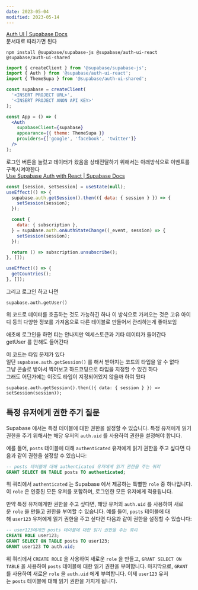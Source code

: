```yaml
---
date: 2023-05-04
modified: 2023-05-14
---
```


[Auth UI | Supabase Docs](https://supabase.com/docs/guides/auth/auth-helpers/auth-ui)  
문서대로 따라가면 된다

```shell
npm install @supabase/supabase-js @supabase/auth-ui-react @supabase/auth-ui-shared
```

```jsx
import { createClient } from '@supabase/supabase-js';
import { Auth } from '@supabase/auth-ui-react';
import { ThemeSupa } from '@supabase/auth-ui-shared';

const supabase = createClient(
  '<INSERT PROJECT URL>',
  '<INSERT PROJECT ANON API KEY>'
);

const App = () => (
  <Auth
    supabaseClient={supabase}
    appearance={{ theme: ThemeSupa }}
    providers={['google', 'facebook', 'twitter']}
  />
);
```

로그인 버튼을 눌렀고 데이터가 왔음을 상태전달하기 위해서는 아래방식으로 이벤트를 구독시켜야한다  
[Use Supabase Auth with React | Supabase Docs](https://supabase.com/docs/guides/auth/quickstarts/react)

```js
const [session, setSession] = useState(null);
useEffect(() => {
  supabase.auth.getSession().then(({ data: { session } }) => {
    setSession(session);
  });

  const {
    data: { subscription },
  } = supabase.auth.onAuthStateChange((_event, session) => {
    setSession(session);
  });

  return () => subscription.unsubscribe();
}, []);

useEffect(() => {
  getCountries();
}, []);
```

그리고 로그인 하고 나면

```
supabase.auth.getUser()
```

위 코드로 데이터를 호출하는 것도 가능하긴 하나 이 방식으로 가져오는 것은 고유 아이디 등의 다양한 정보를 가져옴으로 다른 테이블로 만들어서 관리하는게 좋아보임

애초에 로그인을 하면 티는 안나지만 엑세스토큰과 기타 데이터가 들어간다  
getUser 를 안해도 들어간다

이 코드는 타입 문제가 있다  
일단 `supabase.auth.getSession()` 를 해서 받아지는 코드의 타입을 알 수 없다  
그냥 콘솔로 받아서 찍어보고 하드코딩으로 타입을 지정할 수 있긴 하다  
그래도 어딘가에는 이것도 타입이 지정되어있지 않을까 하여 뒀다

```tsx
supabase.auth.getSession().then(({ data: { session } }) => setSession(session));
```

## 특정 유저에게 권한 주기 질문

Supabase 에서는 특정 테이블에 대한 권한을 설정할 수 있습니다. 특정 유저에게 읽기 권한을 주기 위해서는 해당 유저의 `auth.uid` 를 사용하여 권한을 설정해야 합니다.

예를 들어, `posts` 테이블에 대해 `authenticated` 유저에게 읽기 권한을 주고 싶다면 다음과 같이 권한을 설정할 수 있습니다:

```sql
-- posts 테이블에 대해 authenticated 유저에게 읽기 권한을 주는 쿼리
GRANT SELECT ON TABLE posts TO authenticated;
```

위 쿼리에서 `authenticated` 는 Supabase 에서 제공하는 특별한 `role` 중 하나입니다. 이 `role` 은 인증된 모든 유저를 포함하며, 로그인한 모든 유저에게 적용됩니다.

만약 특정 유저에게만 권한을 주고 싶다면, 해당 유저의 `auth.uid` 를 사용하여 새로운 `role` 을 만들고 권한을 부여할 수 있습니다. 예를 들어, `posts` 테이블에 대해 `user123` 유저에게 읽기 권한을 주고 싶다면 다음과 같이 권한을 설정할 수 있습니다:

```sql
-- user123에게만 posts 테이블에 대한 읽기 권한을 주는 쿼리
CREATE ROLE user123;
GRANT SELECT ON TABLE posts TO user123;
GRANT user123 TO auth.uid;
```

위 쿼리에서 `CREATE ROLE` 을 사용하여 새로운 `role` 을 만들고, `GRANT SELECT ON TABLE` 을 사용하여 `posts` 테이블에 대한 읽기 권한을 부여합니다. 마지막으로, `GRANT` 를 사용하여 새로운 `role` 을 `auth.uid` 에게 부여합니다. 이제 `user123` 유저는 `posts` 테이블에 대해 읽기 권한을 가지게 됩니다.

